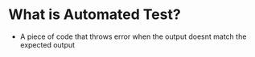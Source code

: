 # What is Automated Test?

- A piece of code that throws error when the output doesnt match the expected output
